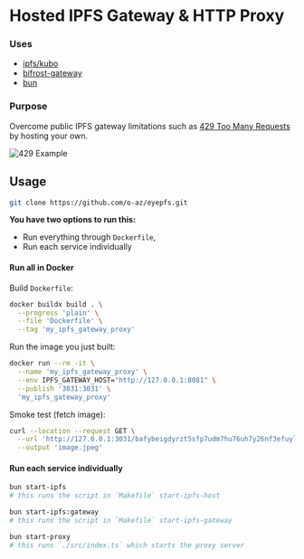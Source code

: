 # Hosted IPFS Gateway & HTTP Proxy

### Uses

- [ipfs/kubo](https://github.com/ipfs/kubo)
- [bifrost-gateway](https://github.com/ipfs/bifrost-gateway)
- [bun](https://bun.sh/)

### Purpose

Overcome public IPFS gateway limitations such as [429 Too Many Requests](https://developer.mozilla.org/en-US/docs/Web/HTTP/Status/429) by hosting your own.

![429 Example](https://github-production-user-asset-6210df.s3.amazonaws.com/23618431/261382276-f08af99b-fad0-4076-afbf-91d41b428147.png)

## Usage

```sh
git clone https://github.com/o-az/eyepfs.git
```

**You have two options to run this:**

- Run everything through `Dockerfile`,
- Run each service individually

#### Run all in Docker

Build `Dockerfile`:

```sh
docker buildx build . \
  --progress 'plain' \
  --file 'Dockerfile' \
  --tag 'my_ipfs_gateway_proxy'
```

Run the image you just built:

```sh
docker run --rm -it \
  --name 'my_ipfs_gateway_proxy' \
  --env IPFS_GATEWAY_HOST="http://127.0.0.1:8081" \
  --publish '3031:3031' \
  'my_ipfs_gateway_proxy'
```

Smoke test (fetch image):

```sh
curl --location --request GET \
  --url 'http://127.0.0.1:3031/bafybeigdyrzt5sfp7udm7hu76uh7y26nf3efuylqabf3oclgtqy55fbzdi' \
  --output 'image.jpeg'
```

#### Run each service individually

```sh
bun start-ipfs
# this runs the script in `Makefile` start-ipfs-host
```

```sh
bun start-ipfs:gateway
# this runs the script in `Makefile` start-ipfs-gateway
```

```sh
bun start-proxy
# this runs `./src/index.ts` which starts the proxy server
```
